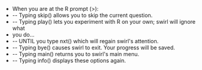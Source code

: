 * When you are at the R prompt (>):
* -- Typing skip() allows you to skip the current question.
* -- Typing play() lets you experiment with R on your own; swirl will ignore what
* you do...
* -- UNTIL you type nxt() which will regain swirl's attention.
* -- Typing bye() causes swirl to exit. Your progress will be saved.
* -- Typing main() returns you to swirl's main menu.
* -- Typing info() displays these options again.